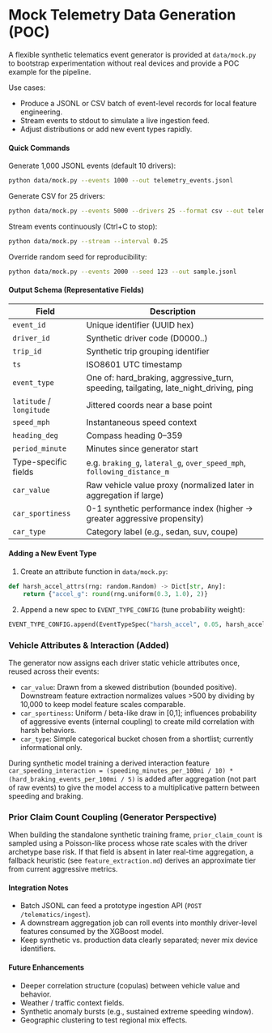 
# Mock Telemetry Data Generation (POC)

A flexible synthetic telematics event generator is provided at `data/mock.py` to bootstrap experimentation without real devices and provide a POC example for the pipeline.

Use cases:
- Produce a JSONL or CSV batch of event-level records for local feature engineering.
- Stream events to stdout to simulate a live ingestion feed.
- Adjust distributions or add new event types rapidly.

#### Quick Commands

Generate 1,000 JSONL events (default 10 drivers):
```bash
python data/mock.py --events 1000 --out telemetry_events.jsonl
```

Generate CSV for 25 drivers:
```bash
python data/mock.py --events 5000 --drivers 25 --format csv --out telemetry_events.csv
```

Stream events continuously (Ctrl+C to stop):
```bash
python data/mock.py --stream --interval 0.25
```

Override random seed for reproducibility:
```bash
python data/mock.py --events 2000 --seed 123 --out sample.jsonl
```

#### Output Schema (Representative Fields)
| Field | Description |
|-------|-------------|
| `event_id` | Unique identifier (UUID hex) |
| `driver_id` | Synthetic driver code (D0000..) |
| `trip_id` | Synthetic trip grouping identifier |
| `ts` | ISO8601 UTC timestamp |
| `event_type` | One of: hard_braking, aggressive_turn, speeding, tailgating, late_night_driving, ping |
| `latitude` / `longitude` | Jittered coords near a base point |
| `speed_mph` | Instantaneous speed context |
| `heading_deg` | Compass heading 0–359 |
| `period_minute` | Minutes since generator start |
| Type-specific fields | e.g. `braking_g`, `lateral_g`, `over_speed_mph`, `following_distance_m` |
| `car_value` | Raw vehicle value proxy (normalized later in aggregation if large) |
| `car_sportiness` | 0-1 synthetic performance index (higher → greater aggressive propensity) |
| `car_type` | Category label (e.g., sedan, suv, coupe) |

#### Adding a New Event Type
1. Create an attribute function in `data/mock.py`:
```python
def harsh_accel_attrs(rng: random.Random) -> Dict[str, Any]:
	return {"accel_g": round(rng.uniform(0.3, 1.0), 2)}
```
2. Append a new spec to `EVENT_TYPE_CONFIG` (tune probability weight):
```python
EVENT_TYPE_CONFIG.append(EventTypeSpec("harsh_accel", 0.05, harsh_accel_attrs))
```

### Vehicle Attributes & Interaction (Added)
The generator now assigns each driver static vehicle attributes once, reused across their events:

- `car_value`: Drawn from a skewed distribution (bounded positive). Downstream feature extraction normalizes values >500 by dividing by 10,000 to keep model feature scales comparable.
- `car_sportiness`: Uniform / beta-like draw in [0,1]; influences probability of aggressive events (internal coupling) to create mild correlation with harsh behaviors.
- `car_type`: Simple categorical bucket chosen from a shortlist; currently informational only.

During synthetic model training a derived interaction feature `car_speeding_interaction = (speeding_minutes_per_100mi / 10) * (hard_braking_events_per_100mi / 5)` is added after aggregation (not part of raw events) to give the model access to a multiplicative pattern between speeding and braking.

### Prior Claim Count Coupling (Generator Perspective)
When building the standalone synthetic training frame, `prior_claim_count` is sampled using a Poisson-like process whose rate scales with the driver archetype base risk. If that field is absent in later real-time aggregation, a fallback heuristic (see `feature_extraction.md`) derives an approximate tier from current aggressive metrics.

#### Integration Notes
- Batch JSONL can feed a prototype ingestion API (`POST /telematics/ingest`).
- A downstream aggregation job can roll events into monthly driver-level features consumed by the XGBoost model.
- Keep synthetic vs. production data clearly separated; never mix device identifiers.

#### Future Enhancements
- Deeper correlation structure (copulas) between vehicle value and behavior.
- Weather / traffic context fields.
- Synthetic anomaly bursts (e.g., sustained extreme speeding window).
- Geographic clustering to test regional mix effects.


